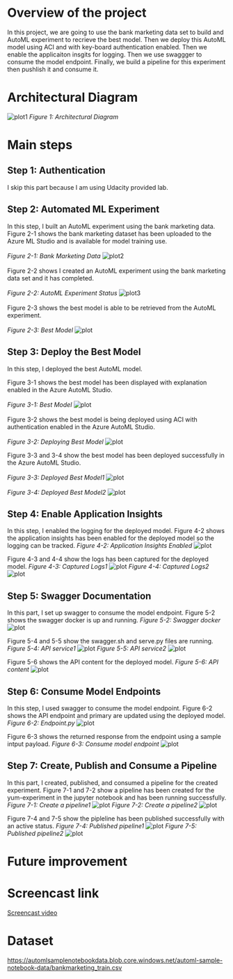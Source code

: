 # Overview of the project
In this project, we are going to use the bank marketing data set to build and AutoML experiment to recrieve the best model.
Then we deploy this AutoML model using ACI and with key-board authentication enabled. Then we enable the applicaiton insgits for logging. 
Then we use swaggger to consume the model endpoint. Finally, we build a pipeline for this experiment then pushlish it and consume it.

# Architectural Diagram
![plot1](./images/Architecture.PNG)
*Figure 1: Architectural Diagram*

# Main steps
## Step 1: Authentication
I skip this part because I am using Udacity provided lab.

## Step 2: Automated ML Experiment
In this step, I built an AutoML experiment using the bank marketing data. 
Figure 2-1 shows the bank marketing dataset has been uploaded to the Azure ML Studio and is available for model training use. <br/><br/>
*Figure 2-1: Bank Marketing Data*
![plot2](./images/2-1.PNG)
<br/><br/>
Figure 2-2 shows I created an AutoML experiment using the bank marketing data set and it has completed.<br/><br/>
*Figure 2-2: AutoML Experiment Status*
![plot3](./images/2-2.PNG)
<br/><br/>
Figure 2-3 shows the best model is able to be retrieved from the AutoML experiment.<br/><br/>
*Figure 2-3: Best Model*
![plot](./images/2-3.PNG)


## Step 3: Deploy the Best Model
In this step, I deployed the best AutoML model.

Figure 3-1 shows the best model has been displayed with explanation enabled in the Azure AutoML Studio.<br/><br/>
*Figure 3-1: Best Model*
![plot](./images/3-1.PNG)
<br/><br/>
Figure 3-2 shows the best model is being deployed using ACI with authentication enabled in the Azure AutoML Studio.<br/><br/>
*Figure 3-2: Deploying Best Model*
![plot](./images/3-2.PNG)

Figure 3-3 and 3-4 show the best model has been deployed successfully in the Azure AutoML Studio.<br/><br/>
*Figure 3-3: Deployed Best Model1*
![plot](./images/3-3.PNG)
<br/><br/>
*Figure 3-4: Deployed Best Model2*
![plot](./images/3-4.PNG)


## Step 4: Enable Application Insights
In this step, I enabled the logging for the deployed model.
Figure 4-2 shows the application insights has been enabled for the deployed model so the logging can be tracked.
*Figure 4-2: Application Insights Enabled*
![plot](./images/4-2.PNG)

Figure 4-3 and 4-4 show the logs has been captured for the deployed model.
*Figure 4-3: Captured Logs1*
![plot](./images/4-3.PNG)
*Figure 4-4: Captured Logs2*
![plot](./images/4-4.PNG)


## Step 5: Swagger Documentation
In this part, I set up swagger to consume the model endpoint.
Figure 5-2 shows the swagger docker is up and running.
*Figure 5-2: Swagger docker*
![plot](./images/5-2.PNG)

Figure 5-4 and 5-5 show the swagger.sh and serve.py files are running.
*Figure 5-4: API service1*
![plot](./images/5-4.PNG)
*Figure 5-5: API service2*
![plot](./images/5-5.PNG)

Figure 5-6 shows the API content for the deployed model.
*Figure 5-6: API content*
![plot](./images/5-6.PNG)


## Step 6: Consume Model Endpoints
In this step, I used swagger to consume the model endpoint.
Figure 6-2 shows the API endpoint and primary are updated using the deployed model.
*Figure 6-2: Endpoint.py*
![plot](./images/6-2.PNG)

Figure 6-3 shows the returned response from the endpoint using a sample intput payload.
*Figure 6-3: Consume model endpoint*
![plot](./images/6-3.PNG)


## Step 7: Create, Publish and Consume a Pipeline
In this part, I created, published, and consumed a pipeline for the created experiment.
Figure 7-1 and 7-2 show a pipeline has been created for the yum-experiment in the jupyter notebook and has been running successfully.
*Figure 7-1: Create a pipeline1*
![plot](./images/7-1.PNG)
*Figure 7-2: Create a pipeline2*
![plot](./images/7-2.PNG)

Figure 7-4 and 7-5 show the pipleline has been published successfully with an active status.
*Figure 7-4: Published pipeline1*
![plot](./images/7-4.PNG)
*Figure 7-5: Published pipeline2*
![plot](./images/7-5.PNG)


# Future improvement
# Screencast link
<a href="https://www.youtube.com/watch?v=ukJf9IzUs34" target="_blank">Screencast video</a>

# Dataset
https://automlsamplenotebookdata.blob.core.windows.net/automl-sample-notebook-data/bankmarketing_train.csv


